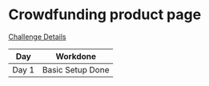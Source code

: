# Crowdfunding product page

[Challenge Details](https://www.frontendmentor.io/challenges/crowdfunding-product-page-7uvcZe7ZR/hub)

|  Day  |     Workdone     |
| :---: | :--------------: |
| Day 1 | Basic Setup Done |

